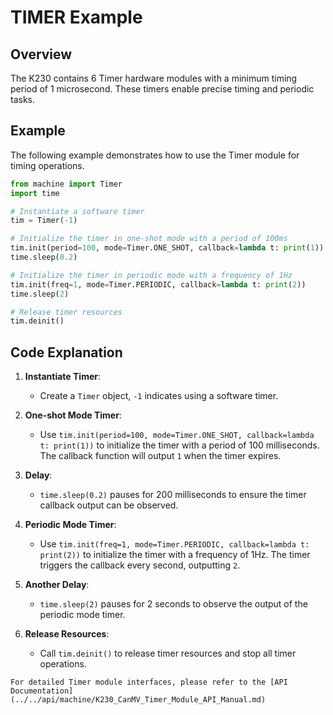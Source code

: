 # TIMER Example

## Overview

The K230 contains 6 Timer hardware modules with a minimum timing period of 1 microsecond. These timers enable precise timing and periodic tasks.

## Example

The following example demonstrates how to use the Timer module for timing operations.

```python
from machine import Timer
import time

# Instantiate a software timer
tim = Timer(-1)

# Initialize the timer in one-shot mode with a period of 100ms
tim.init(period=100, mode=Timer.ONE_SHOT, callback=lambda t: print(1))
time.sleep(0.2)

# Initialize the timer in periodic mode with a frequency of 1Hz
tim.init(freq=1, mode=Timer.PERIODIC, callback=lambda t: print(2))
time.sleep(2)

# Release timer resources
tim.deinit()
```

## Code Explanation

1. **Instantiate Timer**:
   - Create a `Timer` object, `-1` indicates using a software timer.

1. **One-shot Mode Timer**:
   - Use `tim.init(period=100, mode=Timer.ONE_SHOT, callback=lambda t: print(1))` to initialize the timer with a period of 100 milliseconds. The callback function will output `1` when the timer expires.

1. **Delay**:
   - `time.sleep(0.2)` pauses for 200 milliseconds to ensure the timer callback output can be observed.

1. **Periodic Mode Timer**:
   - Use `tim.init(freq=1, mode=Timer.PERIODIC, callback=lambda t: print(2))` to initialize the timer with a frequency of 1Hz. The timer triggers the callback every second, outputting `2`.

1. **Another Delay**:
   - `time.sleep(2)` pauses for 2 seconds to observe the output of the periodic mode timer.

1. **Release Resources**:
   - Call `tim.deinit()` to release timer resources and stop all timer operations.

```{admonition} Note
For detailed Timer module interfaces, please refer to the [API Documentation](../../api/machine/K230_CanMV_Timer_Module_API_Manual.md)
```
